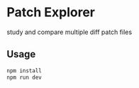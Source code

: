 # Patch Explorer

study and compare multiple diff patch files

## Usage

```bash
npm install
npm run dev
```

